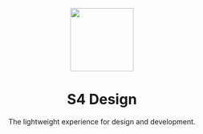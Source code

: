 <p align="center">
    <a href="https://github.com/s4-design">
        <img style="width: 9em" src="https://github.com/user-attachments/assets/d1b7ee8b-4c29-4825-809e-55ab56f29531">
    </a>
</p>
<h1 align="center">S4 Design</h1>
<div align="center">The lightweight experience for design and development.</div>
